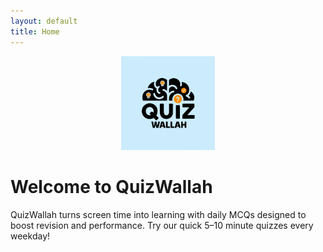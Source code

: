 ```yaml
---
layout: default
title: Home
---
```

<p align="center">
  <img src="/assets/images/logo.png" alt="QuizWallah Logo" width="150" />
</p>




# Welcome to QuizWallah

QuizWallah turns screen time into learning with daily MCQs designed to boost revision and performance. Try our quick 5–10 minute quizzes every weekday!
